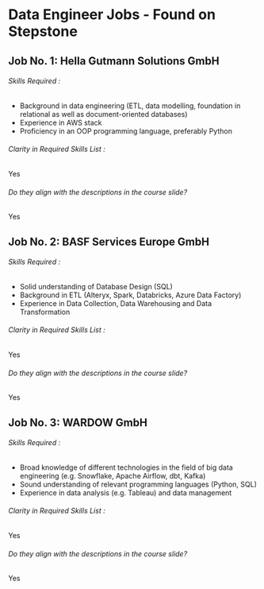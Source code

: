 # Data Engineer Jobs - Found on Stepstone
## Job No. 1: Hella Gutmann Solutions GmbH
###### Skills Required : 
* Background in data engineering (ETL, data modelling, foundation in relational as well as document-oriented databases)
* Experience in AWS stack
* Proficiency in an OOP programming language, preferably Python
###### Clarity in Required Skills List : 
Yes
###### Do they align with the descriptions in the course slide? 
Yes

## Job No. 2: BASF Services Europe GmbH
###### Skills Required : 
* Solid understanding of Database Design (SQL)
* Background in ETL (Alteryx, Spark, Databricks, Azure Data Factory)
* Experience in Data Collection, Data Warehousing and Data Transformation
###### Clarity in Required Skills List : 
Yes
###### Do they align with the descriptions in the course slide? 
Yes

## Job No. 3: WARDOW GmbH
###### Skills Required : 
* Broad knowledge of different technologies in the field of big data engineering (e.g. Snowflake, Apache Airflow, dbt, Kafka)
* Sound understanding of relevant programming languages (Python, SQL)
* Experience in data analysis (e.g. Tableau) and data management
###### Clarity in Required Skills List : 
Yes
###### Do they align with the descriptions in the course slide? 
Yes
